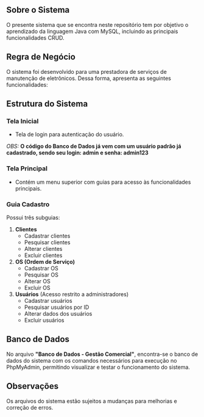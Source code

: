 ## Sobre o Sistema
O presente sistema que se encontra neste repositório tem por objetivo o aprendizado da linguagem Java com MySQL, incluindo as principais funcionalidades CRUD.

## Regra de Negócio
O sistema foi desenvolvido para uma prestadora de serviços de manutenção de eletrônicos. Dessa forma, apresenta as seguintes funcionalidades:

## Estrutura do Sistema

### Tela Inicial
- Tela de login para autenticação do usuário.
  
*OBS:* **O código do Banco de Dados já vem com um usuário padrão já cadastrado, sendo seu login: admin e senha: admin123**

### Tela Principal
- Contém um menu superior com guias para acesso às funcionalidades principais.

### Guia Cadastro
Possui três subguias:
1. **Clientes**
   - Cadastrar clientes
   - Pesquisar clientes
   - Alterar clientes
   - Excluir clientes
2. **OS (Ordem de Serviço)**
   - Cadastrar OS
   - Pesquisar OS
   - Alterar OS
   - Excluir OS
3. **Usuários** (Acesso restrito a administradores)
   - Cadastrar usuários
   - Pesquisar usuários por ID
   - Alterar dados dos usuários
   - Excluir usuários

## Banco de Dados
No arquivo **"Banco de Dados - Gestão Comercial"**, encontra-se o banco de dados do sistema com os comandos necessários para execução no PhpMyAdmin, permitindo visualizar e testar o funcionamento do sistema.

## Observações
Os arquivos do sistema estão sujeitos a mudanças para melhorias e correção de erros.
